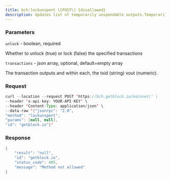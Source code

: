 ```yaml
---
title: bch:lockunspent \[POST\] {disallowed}
description: Updates list of temporarily unspendable outputs.Temporarily lock (unlock=false) or unlock (unlock=true) specifiedtransaction outputs.If no transaction outputs are specified when unlocking then all currentlocked transaction outputs are unlocked.A locked transaction output will not be chosen by automatic coinselection, when spending bitcoins.Manually selected coins are automatically unlocked.Locks are stored in memory only. Nodes start with zero locked outputs,and the locked output list is always cleared (by virtue of process exit)when a node stops or fails.Also see the listunspent call
---
```


### Parameters


`unlock` - boolean, required

Whether to unlock (true) or lock (false) the specified transactions

`transactions` - json array, optional, default=empty array

The transaction outputs and within each, the txid (string) vout
(numeric).

### Request

``` java
curl --location --request POST 'https://bch.getblock.io/mainnet/' \ 
--header 'x-api-key: YOUR-API-KEY' \ 
--header 'Content-Type: application/json' \ 
--data-raw '{"jsonrpc": "2.0",
"method": "lockunspent",
"params": [null, null],
"id": "getblock.io"}'
```

###  Response

``` java
{
    "result": "null",
    "id": "getblock.io",
    "status_code": 405,
    "message": "Method not allowed"
}
```

